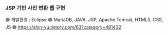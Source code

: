 <h3>JSP 기반 사진 변환 웹 구현</h3>

🟢 개발환경 : Eclipse
🟢 MariaDB, JAVA, JSP, Apache Tomcat, HTML5, CSS, JS
🟢 https://shin-yu.tistory.com/63?category=481432
